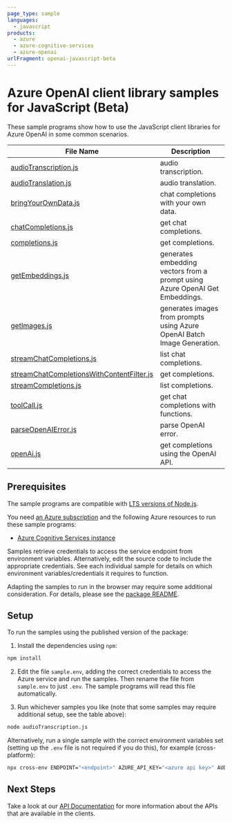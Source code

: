 ```yaml
---
page_type: sample
languages:
  - javascript
products:
  - azure
  - azure-cognitive-services
  - azure-openai
urlFragment: openai-javascript-beta
---
```


# Azure OpenAI client library samples for JavaScript (Beta)

These sample programs show how to use the JavaScript client libraries for Azure OpenAI in some common scenarios.

| **File Name**                                                                       | **Description**                                                              |
| ----------------------------------------------------------------------------------- | ---------------------------------------------------------------------------- |
| [audioTranscription.js][audiotranscription]                                         | audio transcription.                                                         |
| [audioTranslation.js][audiotranslation]                                             | audio translation.                                                           |
| [bringYourOwnData.js][bringyourowndata]                                             | chat completions with your own data.                                         |
| [chatCompletions.js][chatcompletions]                                               | get chat completions.                                                        |
| [completions.js][completions]                                                       | get completions.                                                             |
| [getEmbeddings.js][getembeddings]                                                   | generates embedding vectors from a prompt using Azure OpenAI Get Embeddings. |
| [getImages.js][getimages]                                                           | generates images from prompts using Azure OpenAI Batch Image Generation.     |
| [streamChatCompletions.js][streamchatcompletions]                                   | list chat completions.                                                       |
| [streamChatCompletionsWithContentFilter.js][streamchatcompletionswithcontentfilter] | get completions.                                                             |
| [streamCompletions.js][streamcompletions]                                           | list completions.                                                            |
| [toolCall.js][toolcall]                                                             | get chat completions with functions.                                         |
| [parseOpenAIError.js][parseopenaierror]                                             | parse OpenAI error.                                                          |
| [openAi.js][openai]                                                                 | get completions using the OpenAI API.                                        |

## Prerequisites

The sample programs are compatible with [LTS versions of Node.js](https://github.com/nodejs/release#release-schedule).

You need [an Azure subscription][freesub] and the following Azure resources to run these sample programs:

- [Azure Cognitive Services instance][createinstance_azurecognitiveservicesinstance]

Samples retrieve credentials to access the service endpoint from environment variables. Alternatively, edit the source code to include the appropriate credentials. See each individual sample for details on which environment variables/credentials it requires to function.

Adapting the samples to run in the browser may require some additional consideration. For details, please see the [package README][package].

## Setup

To run the samples using the published version of the package:

1. Install the dependencies using `npm`:

```bash
npm install
```

2. Edit the file `sample.env`, adding the correct credentials to access the Azure service and run the samples. Then rename the file from `sample.env` to just `.env`. The sample programs will read this file automatically.

3. Run whichever samples you like (note that some samples may require additional setup, see the table above):

```bash
node audioTranscription.js
```

Alternatively, run a single sample with the correct environment variables set (setting up the `.env` file is not required if you do this), for example (cross-platform):

```bash
npx cross-env ENDPOINT="<endpoint>" AZURE_API_KEY="<azure api key>" AUDIO_FILE_PATH="<audio file path>" node audioTranscription.js
```

## Next Steps

Take a look at our [API Documentation][apiref] for more information about the APIs that are available in the clients.

[audiotranscription]: https://github.com/Azure/azure-sdk-for-js/blob/main/sdk/openai/openai/samples/v1-beta/javascript/audioTranscription.js
[audiotranslation]: https://github.com/Azure/azure-sdk-for-js/blob/main/sdk/openai/openai/samples/v1-beta/javascript/audioTranslation.js
[bringyourowndata]: https://github.com/Azure/azure-sdk-for-js/blob/main/sdk/openai/openai/samples/v1-beta/javascript/bringYourOwnData.js
[chatcompletions]: https://github.com/Azure/azure-sdk-for-js/blob/main/sdk/openai/openai/samples/v1-beta/javascript/chatCompletions.js
[completions]: https://github.com/Azure/azure-sdk-for-js/blob/main/sdk/openai/openai/samples/v1-beta/javascript/completions.js
[getembeddings]: https://github.com/Azure/azure-sdk-for-js/blob/main/sdk/openai/openai/samples/v1-beta/javascript/getEmbeddings.js
[getimages]: https://github.com/Azure/azure-sdk-for-js/blob/main/sdk/openai/openai/samples/v1-beta/javascript/getImages.js
[streamchatcompletions]: https://github.com/Azure/azure-sdk-for-js/blob/main/sdk/openai/openai/samples/v1-beta/javascript/streamChatCompletions.js
[streamchatcompletionswithcontentfilter]: https://github.com/Azure/azure-sdk-for-js/blob/main/sdk/openai/openai/samples/v1-beta/javascript/streamChatCompletionsWithContentFilter.js
[streamcompletions]: https://github.com/Azure/azure-sdk-for-js/blob/main/sdk/openai/openai/samples/v1-beta/javascript/streamCompletions.js
[toolcall]: https://github.com/Azure/azure-sdk-for-js/blob/main/sdk/openai/openai/samples/v1-beta/javascript/toolCall.js
[parseopenaierror]: https://github.com/Azure/azure-sdk-for-js/blob/main/sdk/openai/openai/samples/v1-beta/javascript/parseOpenAIError.js
[openai]: https://github.com/Azure/azure-sdk-for-js/blob/main/sdk/openai/openai/samples/v1-beta/javascript/openAi.js
[apiref]: https://docs.microsoft.com/javascript/api/@azure/openai
[freesub]: https://azure.microsoft.com/free/
[createinstance_azurecognitiveservicesinstance]: https://learn.microsoft.com/azure/cognitive-services/openai/how-to/create-resource
[package]: https://github.com/Azure/azure-sdk-for-js/tree/main/sdk/openai/openai/README.md
